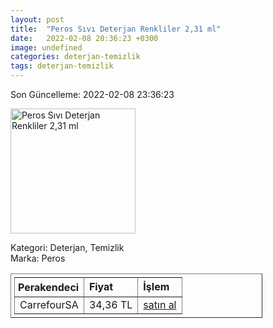 ```yaml
---
layout: post
title:  "Peros Sıvı Deterjan Renkliler 2,31 ml"
date:   2022-02-08 20:36:23 +0300
image: undefined
categories: deterjan-temizlik
tags: deterjan-temizlik
---
```


Son Güncelleme: 2022-02-08 23:36:23

<img src="undefined" width="200" alt="Peros Sıvı Deterjan Renkliler 2,31 ml" />

Kategori: Deterjan, Temizlik
<br />
Marka: Peros

<table border="1" style="padding: 5px;width:80%;">
  <tr>
    <td style="padding: 5px;"><strong>Perakendeci</strong></td>
    <td><strong>Fiyat</strong></td>
    <td><strong>İşlem</strong></td>
  </tr>
  <tr>
              <td>CarrefourSA</td>
              <td>34,36 TL</td>
              <td><a target="_blank" href="https://www.carrefoursa.com/peros-sivi-deterjan-renkliler-2-31-ml-p-30255203">satın al</a></td>
            </tr>
</table>
